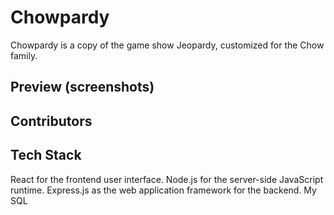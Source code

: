 # Chowpardy

Chowpardy is a copy of the game show Jeopardy, customized for the Chow family.

## Preview (screenshots)

## Contributors

## Tech Stack

React for the frontend user interface.
Node.js for the server-side JavaScript runtime.
Express.js as the web application framework for the backend.
My SQL
